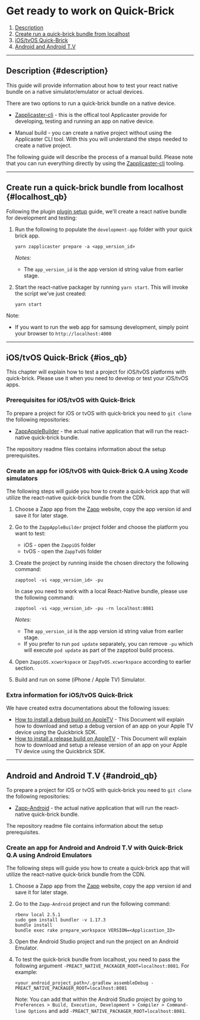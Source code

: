 # Get ready to work on Quick-Brick

1. [Description](#description)
2. [Create run a quick-brick bundle from localhost](#localhost_qb)
3. [iOS/tvOS Quick-Brick](#ios_qb)
4. [Android and Android T.V](#android_qb)

***

## Description {#description}

This guide will provide information about how to test your react native bundle on a native simulator/emulator or actual devices.

There are two options to run a quick-brick bundle on a native device.

* [Zapplicaster-cli](https://github.com/applicaster/QuickBrick/blob/master/packages/zapplicaster-cli/README.md) - this is the offical tool Applicaster provide for developing, testing and running an app on native device.

* Manual build - you can create a native project without using the Applicaster CLI tool. With this you will understand the steps needed to create a native project.

The following guide will describe the process of a manual build. Please note that you can run everything directly by using the [Zapplicaster-cli](https://github.com/applicaster/QuickBrick/blob/master/packages/zapplicaster-cli/README.md) tooling.

***

## Create run a quick-brick bundle from localhost {#localhost_qb}

Following the plugin [plugin setup](/book/quick-brick/plugin-setup.md) guide, we'll create a react native bundle for development and testing: 

1. Run the following to populate the `development-app` folder with your quick brick app.

    ```base
    yarn zapplicaster prepare -a <app_version_id>
    ```

    *Notes:*
    * The `app_version_id` is the app version id string value from earlier stage.

2. Start the react-native packager by running `yarn start`. This will invoke the script we've just created:

    ```base
    yarn start
    ```

Note:

* If you want to run the web app for samsung development, simply point your browser to `http://localhost:4000`

***

## iOS/tvOS Quick-Brick {#ios_qb}

This chapter will explain how to test a project for iOS/tvOS platforms with quick-brick. Please use it when you need to develop or test your iOS/tvOS apps.

### Prerequisites for iOS/tvOS with Quick-Brick

To prepare a project for iOS or tvOS with quick-brick you need to `git clone` the following repositories:

* [ZappAppleBuilder](https://github.com/applicaster/ZappAppleBuilder) - the actual native application that will run the react-native quick-brick bundle.

The repository readme files contains information about the setup prerequisites.  

### Create an app for iOS/tvOS with Quick-Brick Q.A using Xcode simulators

The following steps will guide you how to create a quick-brick app that will utilize the react-native quick-brick bundle from the CDN.

1. Choose a Zapp app from the [Zapp](https://zapp.applicaster.com/) website, copy the app version id and save it for later stage.
2. Go to the `ZappAppleBuilder` project folder and choose the platform you want to test:
    * iOS -  open the `ZappiOS` folder
    * tvOS - open the `ZappTvOS` folder
3. Create the project by running inside the chosen directory the following command:

    ```base
    zapptool -vi <app_version_id> -pu
    ```

    In case you need to work with a local React-Native bundle, please use the following command:

    ```base
    zapptool -vi <app_version_id> -pu -rn localhost:8081
    ```

    *Notes:*
    * The `app_version_id` is the app version id string value from earlier stage.
    * If you prefer to run `pod update` separately, you can remove `-pu` which will execute `pod update` as part of the zapptool build process.

4. Open `ZappiOS.xcworkspace` or `ZappTvOS.xcworkspace` according to earlier section.
5. Build and run on some (iPhone / Apple TV) Simulator.

### Extra information for iOS/tvOS Quick-Brick

We have created extra documentations about the following issues:

* [How to install a debug build on AppleTV](/quick-brick/tvOS/Environment/DebugBuildIntegration.md) - This Document will explain how to download and setup a debug version of an app on your Apple TV device using the Quickbrick SDK.
* [How to install a release build on AppleTV](/quick-brick/tvOS/Environment/DebugBuildIntegration.md) - This Document will explain how to download and setup a release version of an app on your Apple TV device using the Quickbrick SDK.

***

## Android and Android T.V {#android_qb}

To prepare a project for iOS or tvOS with quick-brick you need to `git clone` the following repositories:

* [Zapp-Android](https://github.com/applicaster/Zapp-Android) - the actual native application that will run the react-native quick-brick bundle.

The repository readme file contains information about the setup prerequisites.

### Create an app for Android and Android T.V with Quick-Brick Q.A using Android Emulators

The following steps will guide you how to create a quick-brick app that will utilize the react-native quick-brick bundle from the CDN.

1. Choose a Zapp app from the [Zapp](https://zapp.applicaster.com/) website, copy the app version id and save it for later stage.
2. Go to the `Zapp-Android` project and run the following command:

    ```base
    rbenv local 2.5.1
    sudo gem install bundler -v 1.17.3
    bundle install
    bundle exec rake prepare_workspace VERSION=<Applicastion_ID>
    ```

3. Open the Android Studio project and run the project on an Android Emulator.
4. To test the quick-brick bundle from localhost, you need to pass the following argument `-PREACT_NATIVE_PACKAGER_ROOT=localhost:8081`. For example:

    ```base
    <your_android_project_path>/.gradlew assembleDebug -PREACT_NATIVE_PACKAGER_ROOT=localhost:8081
    ```

    Note:
    You can add that within the Android Studio project by going to `Preferences > Build, Execution, Development > Compiler > Command-line Options` and add `-PREACT_NATIVE_PACKAGER_ROOT=localhost:8081`.